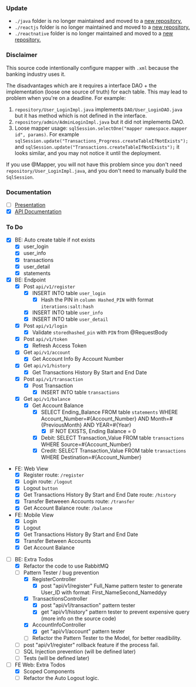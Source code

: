 ### Update

- `./java` folder is no longer maintained and moved to a [new repository.](https://github.com/kidfrom/be-bankaccount/)
- `./reactjs` folder is no longer maintained and moved to a [new repository.](https://github.com/kidfrom/fe-web-bankaccount/)
- `./reactnative` folder is no longer maintained and moved to a [new repository.](https://github.com/kidfrom/fe-mobile-bankaccount/)

### Disclaimer

This source code intentionally configure mapper with `.xml` because the banking industry uses it.

The disadvantages which are it requires a interface DAO + the implementation (loose one source of truth) for each table. This may lead to problem when you're on a deadline. For example:
1. `repository/User_LoginImpl.java` implements `DAO/User_LoginDAO.java` but it has method which is not defined in the interface.
2. `repository/admin/AdminLoginImpl.java` but it did not implements DAO.
3. Loose mapper usage: `sqlSession.selectOne("mapper namespace.mapper id", params)`. For example `sqlSession.update("Transactions_Progress.createTableIfNotExists");` and `sqlSession.update("Transactions.createTableIfNotExists");` it looks similar, and you may not notice it until the deployment.

If you use @Mapper, you will not have this problem since you don't need `repository/User_LoginImpl.java`, and you don't need to manually build the `SqlSession`.

### Documentation

- [ ] [Presentation](https://lnkd.in/gGJ36Pz)
- [x] [API Documentation](https://lnkd.in/gFYxHAs)

### To Do

- [x] BE: Auto create table if not exists
  - [x] user_login
  - [x] user_info
  - [x] transactions
  - [x] user_detail
  - [x] statements

- [x] BE: Endpoint
  - [x] Post `api/v1/register`
    - [x] INSERT INTO table `user_login`
      - [x] Hash the PIN in `column Hashed_PIN` with format `iterations:salt:hash`
    - [x] INSERT INTO table `user_info`
    - [x] INSERT INTO table `user_detail`
  - [x] Post `api/v1/login`
    - [x] Validate `storedhashed_pin` with `PIN` from @RequestBody
  - [x] Post `api/v1/token`
    - [x] Refresh Access Token
  - [x] Get `api/v1/account`
    - [x] Get Account Info By Account Number
  - [x] Get `api/v1/history`
    - [x] Get Transactions History By Start and End Date
  - [x] Post `api/v1/transaction`
    - [x] Post Transaction
      - [x] INSERT INTO table `transactions`
  - [x] Get `api/v1/balance`
    - [x] Get Account Balance
      - [x] SELECT Ending_Balance FROM table `statements` WHERE Account_Number=#{Account_Number} AND Month=#{PreviousMonth} AND YEAR=#{Year}
        - [x] IF NOT EXISTS, Ending Balance = 0
      - [x] Debit: SELECT Transaction_Value FROM table `transactions` WHERE Source=#{Account_Number}
      - [x] Credit: SELECT Transaction_Value FROM table `transactions` WHERE Destination=#{Account_Number}

- FE: Web View
  - [x] Register route: `/register`
  - [x] Login route: `/logout`
  - [x] Logout `button`
  - [x] Get Transactions History By Start and End Date route: `/history`
  - [x] Transfer Betweeen Accounts route: `/transfer`
  - [x] Get Account Balance route: `/balance`

- FE: Mobile View
  - [x] Login
  - [x] Logout
  - [x] Get Transactions History By Start and End Date
  - [x] Transfer Between Accounts
  - [x] Get Account Balance

- [ ] BE: Extra Todos
  - [x] Refactor the code to use RabbitMQ
  - [ ] Pattern Tester / bug prevention
    - [x] RegisterController
      - [x] post "api/v1/register" Full_Name pattern tester to generate User_ID with format: First_NameSecond_Nameddyy
    - [x] TransactionsController
      - [x] post "api/v1/transaction" pattern tester
      - [x] get "api/v1/history" pattern tester to prevent expensive query (more info on the source code)
    - [x] AccountInfoController
      - [x] get "api/v1/account" pattern tester
    - [ ] Refactor the Pattern Tester to the Model, for better readibility.
  - [ ] post "api/v1/register" rollback feature if the process fail.
  - [ ] SQL Injection prevention (will be defined later)
  - [ ] Tests (will be defined later)

- [ ] FE Web: Extra Todos
  - [x] Scoped Components
  - [ ] Refactor the Auto Logout logic.
